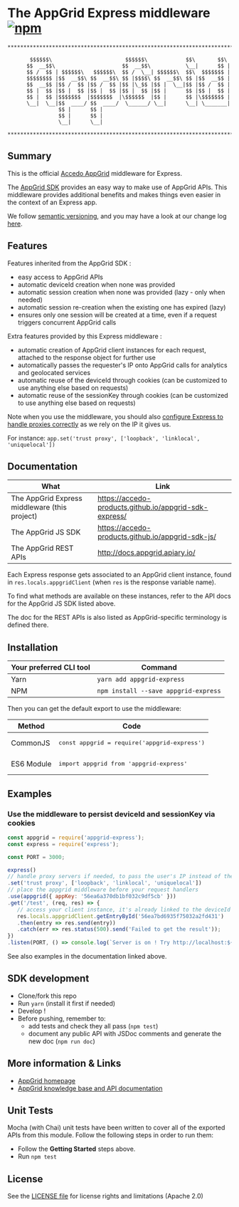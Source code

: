 # The AppGrid Express middleware [![npm](https://img.shields.io/npm/v/appgrid-express.svg?maxAge=3600)](https://www.npmjs.com/package/appgrid-express)

```
*******************************************************************************

       $$$$$$\                       $$$$$$\            $$\       $$\
      $$  __$$\                     $$  __$$\           \__|      $$ |
      $$ /  $$ | $$$$$$\   $$$$$$\  $$ /  \__| $$$$$$\  $$\  $$$$$$$ |
      $$$$$$$$ |$$  __$$\ $$  __$$\ $$ |$$$$\ $$  __$$\ $$ |$$  __$$ |
      $$  __$$ |$$ /  $$ |$$ /  $$ |$$ |\_$$ |$$ |  \__|$$ |$$ /  $$ |
      $$ |  $$ |$$ |  $$ |$$ |  $$ |$$ |  $$ |$$ |      $$ |$$ |  $$ |
      $$ |  $$ |$$$$$$$  |$$$$$$$  |\$$$$$$  |$$ |      $$ |\$$$$$$$ |
      \__|  \__|$$  ____/ $$  ____/  \______/ \__|      \__| \_______|
                $$ |      $$ |
                $$ |      $$ |
                \__|      \__|

*******************************************************************************
```

## Summary
This is the official [Accedo AppGrid](https://www.accedo.tv/appgrid/) middleware for Express.

The [AppGrid SDK](https://github.com/Accedo-Products/appgrid-sdk-js/) provides an easy way to make use of AppGrid APIs.
This middleware provides additional benefits and makes things even easier in the context of an Express app.

We follow [semantic versioning](http://semver.org/), and you may have a look at our change log [here](./CHANGELOG.md).

## Features

Features inherited from the AppGrid SDK :
 - easy access to AppGrid APIs
 - automatic deviceId creation when none was provided
 - automatic session creation when none was provided (lazy - only when needed)
 - automatic session re-creation when the existing one has expired (lazy)
 - ensures only one session will be created at a time, even if a request triggers concurrent AppGrid calls

Extra features provided by this Express middleware :
 - automatic creation of AppGrid client instances for each request, attached to the response object for further use
 - automatically passes the requester's IP onto AppGrid calls for analytics and geolocated services
 - automatic reuse of the deviceId through cookies (can be customized to use anything else based on requests)
 - automatic reuse of the sessionKey through cookies (can be customized to use anything else based on requests)

Note when you use the middleware, you should also [configure Express to handle proxies correctly](http://expressjs.com/en/4x/api.html#trust.proxy.options.table) as we rely on the IP it gives us.

For instance: `app.set('trust proxy', ['loopback', 'linklocal', 'uniquelocal'])`

## Documentation

| What | Link
|------|------
| The AppGrid Express middleware (this project) | https://accedo-products.github.io/appgrid-sdk-express/
| The AppGrid JS SDK | https://accedo-products.github.io/appgrid-sdk-js/
| The AppGrid REST APIs | http://docs.appgrid.apiary.io/

Each Express response gets associated to an AppGrid client instance, found in `res.locals.appgridClient` (when `res` is the response variable name).

To find what methods are available on these instances, refer to the API docs for the AppGrid JS SDK listed above.

The doc for the REST APIs is also listed as AppGrid-specific terminology is defined there.

## Installation

| Your preferred CLI tool | Command
|------|------
|Yarn|`yarn add appgrid-express`
|NPM|`npm install --save appgrid-express`

Then you can get the default export to use the middleware:

| Method | Code
|------|------
|CommonJS| <pre lang="js">const appgrid = require('appgrid-express')</pre>
|ES6 Module| <pre lang="js">import appgrid from 'appgrid-express'</pre>

## Examples

### Use the middleware to persist deviceId and sessionKey via cookies

```js
const appgrid = require('appgrid-express');
const express = require('express');

const PORT = 3000;

express()
// handle proxy servers if needed, to pass the user's IP instead of the proxy's.
.set('trust proxy', ['loopback', 'linklocal', 'uniquelocal'])
// place the appgrid middleware before your request handlers
.use(appgrid({ appKey: '56ea6a370db1bf032c9df5cb' }))
.get('/test', (req, res) => {
   // access your client instance, it's already linked to the deviceId and sessionKey via cookies
   res.locals.appgridClient.getEntryById('56ea7bd6935f75032a2fd431')
   .then(entry => res.send(entry))
   .catch(err => res.status(500).send('Failed to get the result'));
})
.listen(PORT, () => console.log(`Server is on ! Try http://localhost:${PORT}/test`));
```

See also examples in the documentation linked above.

## SDK development

  * Clone/fork this repo
  * Run `yarn` (install it first if needed)
  * Develop !
  * Before pushing, remember to:
    - add tests and check they all pass (`npm test`)
    - document any public API with JSDoc comments and generate the new doc (`npm run doc`)

## More information & Links

* [AppGrid homepage](http://appgrid.accedo.tv/)
* [AppGrid knowledge base and API documentation](http://docs.appgrid.accedo.tv)

## Unit Tests

Mocha (with Chai) unit tests have been written to cover all of the exported APIs from this module. Follow the following steps in order to run them:

  * Follow the **Getting Started** steps above.
  * Run `npm test`

## License

See the [LICENSE file](./LICENSE.md) for license rights and limitations (Apache 2.0)
